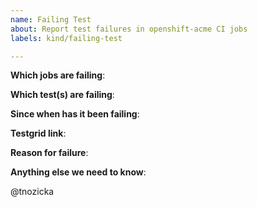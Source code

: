 ```yaml
---
name: Failing Test
about: Report test failures in openshift-acme CI jobs
labels: kind/failing-test

---
```


<!-- Please only use this template for submitting reports about failing tests in openshift-acme CI jobs -->

**Which jobs are failing**:

**Which test(s) are failing**:

**Since when has it been failing**:

**Testgrid link**:

**Reason for failure**:

**Anything else we need to know**:


@tnozicka
